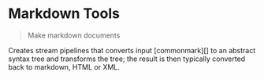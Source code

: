 # Markdown Tools

<? @include readme/badges.md ?>

> Make markdown documents

Creates stream pipelines that converts input [commonmark][] to an abstract syntax tree and transforms the tree; the result is then typically converted back to markdown, HTML or XML.

<? @include {=readme}
      install.md
      cli.md
      license.md
      links.md ?>

